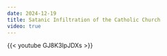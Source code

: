```yaml
---
date: 2024-12-19
title: Satanic Infiltration of the Catholic Church
video: true
---
```



{{< youtube GJ8K3IpJDXs >}}
